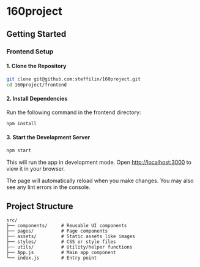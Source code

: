 # 160project

## Getting Started

### Frontend Setup

#### 1. Clone the Repository
```bash
git clone git@github.com:steffilin/160project.git
cd 160project/frontend
```

#### 2. Install Dependencies
Run the following command in the frontend directory:
```bash
npm install
```

#### 3. Start the Development Server
```bash
npm start
```

This will run the app in development mode. Open [http://localhost:3000](http://localhost:3000) to view it in your browser.

The page will automatically reload when you make changes. You may also see any lint errors in the console.


## Project Structure
```
src/
├── components/     # Reusable UI components
├── pages/          # Page components
├── assets/         # Static assets like images
├── styles/         # CSS or style files
├── utils/          # Utility/helper functions
├── App.js          # Main app component
└── index.js        # Entry point
```

